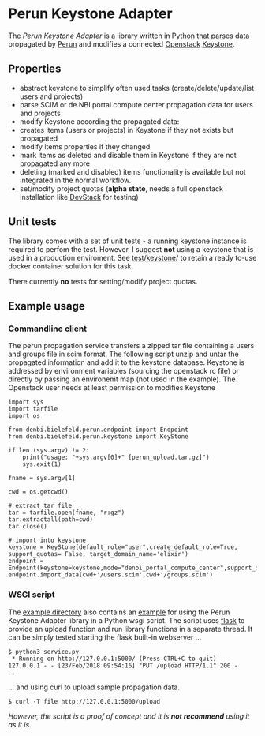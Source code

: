 # Perun Keystone Adapter

The *Perun Keystone Adapter* is a library written in Python that parses data propagated by [Perun](https://perun.elixir-czech.cz) and modifies a connected [Openstack](https://www.openstack.org) [Keystone](https://docs.openstack.org/keystone/latest/).

## Properties
 -  abstract keystone to simplify often used tasks (create/delete/update/list users and projects) 
 -  parse SCIM or de.NBI portal compute center propagation data for users and projects
 -  modify Keystone according the propagated data: 
  - creates items (users or projects) in Keystone if they not exists but propagated
  - modify items properties if they changed
  - mark items as deleted and disable them in Keystone if they are not propagated any more
  - deleting (marked and disabled) items functionality is available but not integrated in the normal workflow.
-  set/modify project quotas (**alpha state**, needs a full openstack  installation like [DevStack](https://docs.openstack.org/devstack/latest/) for testing)
   

## Unit tests
The library comes with a set of unit tests - a running keystone instance is required to perfom the test. However, I suggest __not__ using a keystone that is used in a production enviroment. See [test/keystone/](/test/keystone) to retain a ready to-use docker container solution for this task.

There currently **no** tests for setting/modify project quotas.

## Example usage

### Commandline client

The perun propagation service transfers a zipped tar file containing a users and groups file in scim format.
The following script unzip and untar the propagated information and  add it to the keystone database. Keystone is addressed by environment variables (sourcing the openstack rc file) or  directly by passing an environemt map (not used in the example). The Openstack user needs at least permission to modifies Keystone

```
import sys
import tarfile
import os

from denbi.bielefeld.perun.endpoint import Endpoint
from denbi.bielefeld.perun.keystone import KeyStone

if len (sys.argv) != 2:
    print("usage: "+sys.argv[0]+" [perun_upload.tar.gz]")
    sys.exit(1)

fname = sys.argv[1]

cwd = os.getcwd()

# extract tar file
tar = tarfile.open(fname, "r:gz")
tar.extractall(path=cwd)
tar.close()

# import into keystone
keystone = KeyStone(default_role="user",create_default_role=True, support_quotas= False, target_domain_name='elixir')
endpoint = Endpoint(keystone=keystone,mode="denbi_portal_compute_center",support_quotas=False)
endpoint.import_data(cwd+'/users.scim',cwd+'/groups.scim')
```

### WSGI script

The [example directory](python/example) also contains an [example](python/example/perun_propagation_service.py) for using the Perun Keystone Adapter library in a Python wsgi script. The script uses [flask](http://flask.pocoo.org/) to provide an upload function and run library functions in a separate thread. It can be simply tested starting the flask built-in webserver ...

```
$ python3 service.py
 * Running on http://127.0.0.1:5000/ (Press CTRL+C to quit)
127.0.0.1 - - [23/Feb/2018 09:54:16] "PUT /upload HTTP/1.1" 200 -
...
```
... and using curl to upload sample propagation data.

```
$ curl -T file http://127.0.0.1:5000/upload
```

_However, the script is a proof of concept and it is **not recommend** using it as it is._
